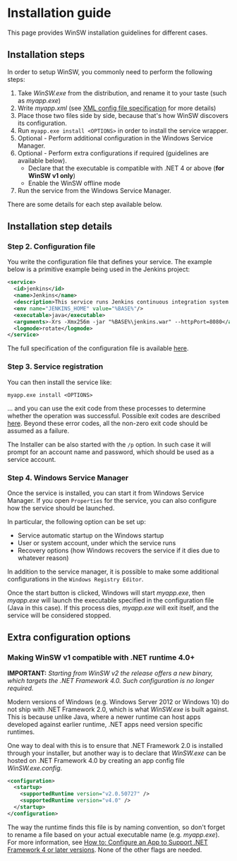 # Installation guide

This page provides WinSW installation guidelines for different cases.

## Installation steps

In order to setup WinSW, you commonly need to perform the following steps:

1. Take *WinSW.exe* from the distribution, and rename it to your taste (such as *myapp.exe*)
1. Write *myapp.xml* (see [XML config file specification](xmlConfigFile.md) for more details)
1. Place those two files side by side, because that's how WinSW discovers its configuration.
1. Run `myapp.exe install <OPTIONS>` in order to install the service wrapper.
1. Optional - Perform additional configuration in the Windows Service Manager.
1. Optional - Perform extra configurations if required (guidelines are available below).
   * Declare that the executable is compatible with .NET 4 or above (**for WinSW v1 only**)
   * Enable the WinSW offline mode
1. Run the service from the Windows Service Manager.

There are some details for each step available below.

## Installation step details

### Step 2. Configuration file

You write the configuration file that defines your service. 
The example below is a primitive example being used in the Jenkins project:

```xml
<service>
  <id>jenkins</id>
  <name>Jenkins</name>
  <description>This service runs Jenkins continuous integration system.</description>
  <env name="JENKINS_HOME" value="%BASE%"/>
  <executable>java</executable>
  <arguments>-Xrs -Xmx256m -jar "%BASE%\jenkins.war" --httpPort=8080</arguments>
  <logmode>rotate</logmode>
</service>
```

The full specification of the configuration file is available [here](xmlConfigFile.md).

### Step 3. Service registration
 
You can then install the service like:

```
myapp.exe install <OPTIONS>
```

... and you can use the exit code from these processes to determine whether the operation was successful. 
Possible exit codes are described [here](https://docs.microsoft.com/windows/win32/cimwin32prov/create-method-in-class-win32-service#return-value). 
Beyond these error codes, all the non-zero exit code should be assumed as a failure.

The Installer can be also started with the `/p` option.
In such case it will prompt for an account name and password, which should be used as a service account.

### Step 4. Windows Service Manager

Once the service is installed, you can start it from Windows Service Manager.
If you open `Properties` for the service, you can also configure how the service should be launched. 

In particular, the following option can be set up:

* Service automatic startup on the Windows startup
* User or system account, under which the service runs
* Recovery options (how Windows recovers the service if it dies due to whatever reason)

In addition to the service manager, it is possible to make some additional configurations in the `Windows Registry Editor`.

Once the start button is clicked, Windows will start *myapp.exe*, 
  then *myapp.exe* will launch the executable specified in the configuration file (Java in this case). 
  If this process dies, *myapp.exe* will exit itself, and the service will be considered stopped.

## Extra configuration options

### Making WinSW v1 compatible with .NET runtime 4.0+

**IMPORTANT:** *Starting from WinSW v2 the release offers a new binary, which targets the .NET Framework 4.0.
Such configuration is no longer required.*

Modern versions of Windows (e.g. Windows Server 2012 or Windows 10) do not ship with .NET Framework 2.0, which is what *WinSW.exe* is built against. 
This is because unlike Java, where a newer runtime can host apps developed against earlier runtime, .NET apps need version specific runtimes.

One way to deal with this is to ensure that .NET Framework 2.0 is installed through your installer, but another way is to declare that *WinSW.exe* can be hosted on .NET Framework 4.0 by creating an app config file *WinSW.exe.config*.

```xml
<configuration>
  <startup>
    <supportedRuntime version="v2.0.50727" />
    <supportedRuntime version="v4.0" />
  </startup>
</configuration>
```

The way the runtime finds this file is by naming convention, so don't forget to rename a file based on your actual executable name (e.g. *myapp.exe*). 
For more information, see [How to: Configure an App to Support .NET Framework 4 or later versions](https://docs.microsoft.com/dotnet/framework/migration-guide/how-to-configure-an-app-to-support-net-framework-4-or-4-5).
None of the other flags are needed.
